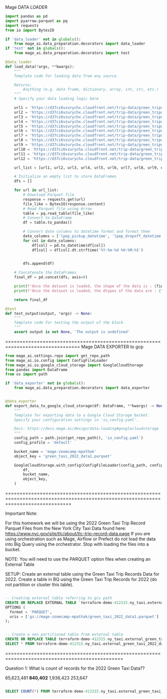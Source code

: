 Mage DATA LOADER

```python
import pandas as pd
import pyarrow.parquet as pq
import requests
from io import BytesIO

if 'data_loader' not in globals():
    from mage_ai.data_preparation.decorators import data_loader
if 'test' not in globals():
    from mage_ai.data_preparation.decorators import test

@data_loader
def load_data(*args, **kwargs):
    """
    Template code for loading data from any source.

    Returns:
        Anything (e.g. data frame, dictionary, array, int, str, etc.)
    """
    # Specify your data loading logic here

    url1 = 'https://d37ci6vzurychx.cloudfront.net/trip-data/green_tripdata_2022-01.parquet'
    url2 = 'https://d37ci6vzurychx.cloudfront.net/trip-data/green_tripdata_2022-02.parquet'
    url3 = 'https://d37ci6vzurychx.cloudfront.net/trip-data/green_tripdata_2022-03.parquet'
    url4 = 'https://d37ci6vzurychx.cloudfront.net/trip-data/green_tripdata_2022-04.parquet'
    url5 = 'https://d37ci6vzurychx.cloudfront.net/trip-data/green_tripdata_2022-05.parquet'
    url6 = 'https://d37ci6vzurychx.cloudfront.net/trip-data/green_tripdata_2022-06.parquet'
    url7 = 'https://d37ci6vzurychx.cloudfront.net/trip-data/green_tripdata_2022-07.parquet'
    url8 = 'https://d37ci6vzurychx.cloudfront.net/trip-data/green_tripdata_2022-08.parquet'
    url9 = 'https://d37ci6vzurychx.cloudfront.net/trip-data/green_tripdata_2022-09.parquet'
    url10 = 'https://d37ci6vzurychx.cloudfront.net/trip-data/green_tripdata_2022-10.parquet'
    url11 = 'https://d37ci6vzurychx.cloudfront.net/trip-data/green_tripdata_2022-11.parquet'
    url12 = 'https://d37ci6vzurychx.cloudfront.net/trip-data/green_tripdata_2022-12.parquet'

    url_list = [url1, url2, url3, url4, url5, url6, url7, url8, url9, url10, url11, url12]

    # Initialize an empty list to store DataFrames
    dfs = []

    for url in url_list:
        # Download Parquet file
        response = requests.get(url)
        file_like = BytesIO(response.content)
        # Read Parquet file using Arrow
        table = pq.read_table(file_like)
        # Convert to DataFrame
        df = table.to_pandas()

        # Convert date columns to datetime format and format them
        date_columns = ['lpep_pickup_datetime', 'lpep_dropoff_datetime']
        for col in date_columns:
            df[col] = pd.to_datetime(df[col])
            df[col] = df[col].dt.strftime('%Y-%m-%d %H:%M:%S')
            

        dfs.append(df)

    # Concatenate the DataFrames
    final_df = pd.concat(dfs, axis=0)

    print(f'Once the dataset is loaded, the shape of the data is : {final_df.shape}')
    print(f'Once the dataset is loaded, the dtypes of the data are : {final_df.info()}')

    return final_df

@test
def test_output(output, *args) -> None:
    """
    Template code for testing the output of the block.
    """
    assert output is not None, 'The output is undefined'
```
================================================================================
Mage DATA EXPORTER  to gcp
```python
from mage_ai.settings.repo import get_repo_path
from mage_ai.io.config import ConfigFileLoader
from mage_ai.io.google_cloud_storage import GoogleCloudStorage
from pandas import DataFrame
from os import path

if 'data_exporter' not in globals():
    from mage_ai.data_preparation.decorators import data_exporter


@data_exporter
def export_data_to_google_cloud_storage(df: DataFrame, **kwargs) -> None:
    """
    Template for exporting data to a Google Cloud Storage bucket.
    Specify your configuration settings in 'io_config.yaml'.

    Docs: https://docs.mage.ai/design/data-loading#googlecloudstorage
    """
    config_path = path.join(get_repo_path(), 'io_config.yaml')
    config_profile = 'default'

    bucket_name = 'mage-zoomcamp-mpathak'
    object_key = 'green_taxi_2022_data1.parquet'

    GoogleCloudStorage.with_config(ConfigFileLoader(config_path, config_profile)).export(
        df,
        bucket_name,
        object_key,
    )
```

===================================================================================================================================

Important Note:

For this homework we will be using the 2022 Green Taxi Trip Record Parquet Files from the New York City Taxi Data found here:
https://www.nyc.gov/site/tlc/about/tlc-trip-record-data.page
If you are using orchestration such as Mage, Airflow or Prefect do not load the data into Big Query using the orchestrator.
Stop with loading the files into a bucket.

NOTE: You will need to use the PARQUET option files when creating an External Table

SETUP:
Create an external table using the Green Taxi Trip Records Data for 2022.
Create a table in BQ using the Green Taxi Trip Records for 2022 (do not partition or cluster this table).

```SQL

-- Creating external table referring to gcs path
CREATE OR REPLACE EXTERNAL TABLE `terraform-demo-412315.ny_taxi.external_green_taxi_2022_data1`
OPTIONS (
  format = 'PARQUET',
  uris = ['gs://mage-zoomcamp-mpathak/green_taxi_2022_data1.parquet']
);

```

```SQL

-- Create a non partitioned table from external table
CREATE OR REPLACE TABLE terraform-demo-412315.ny_taxi.external_green_taxi_2022_data1_non_partitioned AS
SELECT * FROM terraform-demo-412315.ny_taxi.external_green_taxi_2022_data1;

```
===============================================================================================


Question 1: What is count of records for the 2022 Green Taxi Data??

65,623,481
**840,402**
1,936,423
253,647

```SQL

SELECT COUNT(*) FROM terraform-demo-412315.ny_taxi.external_green_taxi_2022_data1;

```


